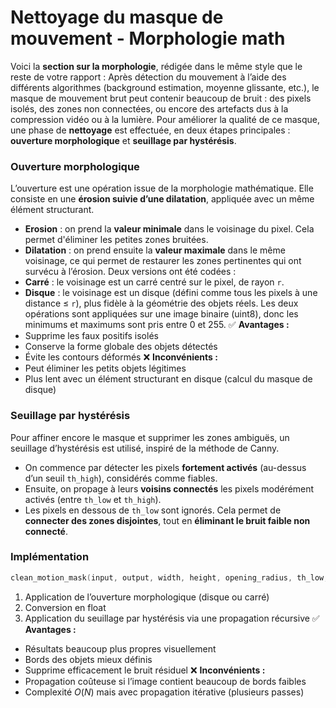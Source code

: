 # Nettoyage du masque de mouvement - Morphologie math
Voici la **section sur la morphologie**, rédigée dans le même style que le reste de votre rapport :
Après détection du mouvement à l’aide des différents algorithmes (background estimation, moyenne glissante, etc.), le masque de mouvement brut peut contenir beaucoup de bruit : des pixels isolés, des zones non connectées, ou encore des artefacts dus à la compression vidéo ou à la lumière.
Pour améliorer la qualité de ce masque, une phase de **nettoyage** est effectuée, en deux étapes principales : **ouverture morphologique** et **seuillage par hystérésis**.
### Ouverture morphologique
L’ouverture est une opération issue de la morphologie mathématique. Elle consiste en une **érosion suivie d’une dilatation**, appliquée avec un même élément structurant.
- **Erosion** : on prend la **valeur minimale** dans le voisinage du pixel. Cela permet d'éliminer les petites zones bruitées.
- **Dilatation** : on prend ensuite la **valeur maximale** dans le même voisinage, ce qui permet de restaurer les zones pertinentes qui ont survécu à l’érosion.
Deux versions ont été codées :
- **Carré** : le voisinage est un carré centré sur le pixel, de rayon `r`.
- **Disque** : le voisinage est un disque (défini comme tous les pixels à une distance ≤ `r`), plus fidèle à la géométrie des objets réels.
Les deux opérations sont appliquées sur une image binaire (uint8), donc les minimums et maximums sont pris entre 0 et 255.
✅ **Avantages :**
- Supprime les faux positifs isolés
- Conserve la forme globale des objets détectés
- Évite les contours déformés
❌ **Inconvénients :**
- Peut éliminer les petits objets légitimes
- Plus lent avec un élément structurant en disque (calcul du masque de disque)
### Seuillage par hystérésis
Pour affiner encore le masque et supprimer les zones ambiguës, un seuillage d’hystérésis est utilisé, inspiré de la méthode de Canny.
- On commence par détecter les pixels **fortement activés** (au-dessus d’un seuil `th_high`), considérés comme fiables.
- Ensuite, on propage à leurs **voisins connectés** les pixels modérément activés (entre `th_low` et `th_high`).
- Les pixels en dessous de `th_low` sont ignorés.
Cela permet de **connecter des zones disjointes**, tout en **éliminant le bruit faible non connecté**.
### Implémentation
```C++
clean_motion_mask(input, output, width, height, opening_radius, th_low, th_high, use_disk_element);
```
1. Application de l’ouverture morphologique (disque ou carré)
2. Conversion en float
3. Application du seuillage par hystérésis via une propagation récursive
✅ **Avantages :**
- Résultats beaucoup plus propres visuellement
- Bords des objets mieux définis
- Supprime efficacement le bruit résiduel
❌ **Inconvénients :**
- Propagation coûteuse si l’image contient beaucoup de bords faibles
- Complexité $O(N)$ mais avec propagation itérative (plusieurs passes)